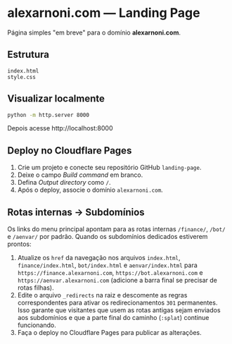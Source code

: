 # alexarnoni.com — Landing Page

Página simples "em breve" para o domínio **alexarnoni.com**.

## Estrutura

```
index.html
style.css
```

## Visualizar localmente
```bash
python -m http.server 8000
```

Depois acesse http://localhost:8000

## Deploy no Cloudflare Pages
1. Crie um projeto e conecte seu repositório GitHub `landing-page`.
2. Deixe o campo *Build command* em branco.
3. Defina *Output directory* como `/`.
4. Após o deploy, associe o domínio `alexarnoni.com`.

## Rotas internas → Subdomínios
Os links do menu principal apontam para as rotas internas `/finance/`, `/bot/` e `/aenvar/` por padrão. Quando os subdomínios dedicados estiverem prontos:

1. Atualize os `href` da navegação nos arquivos `index.html`, `finance/index.html`, `bot/index.html` e `aenvar/index.html` para `https://finance.alexarnoni.com`, `https://bot.alexarnoni.com` e `https://aenvar.alexarnoni.com` (adicione a barra final se precisar de rotas filhas).
2. Edite o arquivo `_redirects` na raiz e descomente as regras correspondentes para ativar os redirecionamentos `301` permanentes. Isso garante que visitantes que usem as rotas antigas sejam enviados aos subdomínios e que a parte final do caminho (`:splat`) continue funcionando.
3. Faça o deploy no Cloudflare Pages para publicar as alterações.
